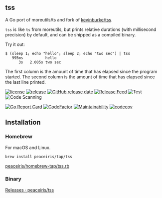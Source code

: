 ## tss

A Go port of moreutils/ts and fork of [kevinburke/tss].

[kevinburke/tss]: https://github.com/kevinburke/tss

`tss` is like `ts` from moreutils,
but prints relative durations (with millisecond precision) by default,
and can be shipped as a compiled binary.

Try it out:

```console
$ (sleep 1; echo "hello"; sleep 2; echo "two sec") | tss
   995ms          hello
      3s   2.005s two sec
```

The first column is the amount of time that has elapsed since the program started.
The second column is the amount of time that has elapsed since the last line printed.

[![license](https://img.shields.io/github/license/peaceiris/tss.svg)](https://github.com/peaceiris/tss/blob/main/LICENSE)
[![release](https://img.shields.io/github/release/peaceiris/tss.svg)](https://github.com/peaceiris/tss/releases/latest)
[![GitHub release date](https://img.shields.io/github/release-date/peaceiris/tss.svg)](https://github.com/peaceiris/tss/releases)
[![Release Feed](https://img.shields.io/badge/release-feed-yellow)](https://github.com/peaceiris/tss/releases.atom)
![Test](https://github.com/peaceiris/tss/workflows/CI/badge.svg?branch=main&event=push)
![Code Scanning](https://github.com/peaceiris/tss/workflows/Code%20Scanning/badge.svg?event=push)

[![Go Report Card](https://goreportcard.com/badge/github.com/peaceiris/tss)](https://goreportcard.com/report/github.com/peaceiris/tss)
[![CodeFactor](https://www.codefactor.io/repository/github/peaceiris/tss/badge)](https://www.codefactor.io/repository/github/peaceiris/tss)
[![Maintainability](https://api.codeclimate.com/v1/badges/5eaad3d1e44d6eb87a95/maintainability)](https://codeclimate.com/github/peaceiris/tss/maintainability)
[![codecov](https://codecov.io/gh/peaceiris/tss/branch/master/graph/badge.svg?token=4119ASAR7K)](https://codecov.io/gh/peaceiris/tss)



## Installation

### Homebrew

For macOS and Linux.

```sh
brew install peaceiris/tap/tss
```

[peaceiris/homebrew-tap/tss.rb](https://github.com/peaceiris/homebrew-tap/blob/main/Formula/tss.rb)

### Binary

[Releases · peaceiris/tss](https://github.com/peaceiris/tss/releases)
